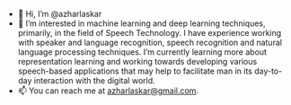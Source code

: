 - 👋 Hi, I’m @azharlaskar
- 👀 I’m interested in machine learning and deep learning techniques, primarily, in the field of Speech Technology. I have experience working with speaker and language recognition, speech recognition and natural language processing techniques. I’m currently learning more about representation learning and working towards developing various speech-based applications that may help to facilitate man in its day-to-day interaction with the digital world.
- 📫 You can reach me at azharlaskar@gmail.com.

<!---
azharlaskar/azharlaskar is a ✨ special ✨ repository because its `README.md` (this file) appears on your GitHub profile.
You can click the Preview link to take a look at your changes.
--->
